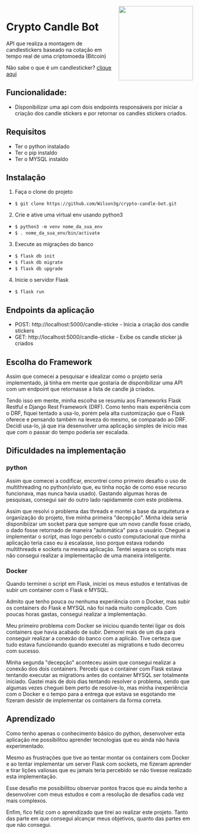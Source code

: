 <img src="https://encrypted-tbn0.gstatic.com/images?q=tbn:ANd9GcSlLjKAYawACyVgXdIrXdXeRfZMW702_yMhLSYulimqJkIyhvqdrh44cP1c2PIDbaS1NkM&usqp=CAU" align="right" width="200"/>

# Crypto Candle Bot
API que realiza a montagem de candlestickers baseado na cotação em tempo real de uma criptomoeda (Bitcoin)

Não sabe o que é um candlesticker? <a href="https://pt.wikipedia.org/wiki/Candlestick">clique aqui</a>

## Funcionalidade:
- Disponibilizar uma api com dois endpoints responsáveis por iniciar a criação dos candle stickers e por retornar os candles stickers criados.<br>

## Requisitos

- Ter o python instalado <br>
- Ter o pip instaldo <br>
- Ter o MYSQL instaldo <br>

## Instalação

1) Faça o clone do projeto<br>
- ```$ git clone https://github.com/Wilson3g/crypto-candle-bot.git```<br>

2) Crie e ative uma virtual env usando python3<br>
- ```$ python3 -m venv nome_da_sua_env```<br>
- ```$ . nome_da_sua_env/bin/activate```<br>

3) Execute as migrações do banco<br>
- ```$ flask db init```<br>
- ```$ flask db migrate```<br>
- ```$ flask db upgrade```<br>

4) Inicie o servidor Flask
- ```$ flask run```<br>


## Endpoints da aplicação
- POST: http://localhost:5000/candle-sticke - Inicia a criação dos candle stickers
- GET: http://localhost:5000/candle-sticke - Exibe os candle sticker já criados

## Escolha do Framework
Assim que comecei a pesquisar e idealizar como o projeto seria implementado, já tinha em mente que gostaria de disponibilizar uma API com um endpoint que retornasse a lista de candle já criados.

Tendo isso em mente, minha escolha se resumiu aos Frameworks Flask Restful e Django Rest Framework (DRF). Como tenho mais experiência com o DRF, fiquei tentado a usa-lo, porém pela alta customização que o Flask oferece e pensando também na leveza do mesmo, se comparado ao DRF. Decidi usa-lo, já que iria desenvolver uma aplicação simples de início mas que com o passar do tempo poderia ser escalada.

## Dificuldades na implementação

### python

Assim que comecei a codificar, encontrei como primeiro desafio o uso de multithreading no python(visto que, eu tinha noção de como esse recurso funcionava, mas nunca havia usado). Gastando algumas horas de pesquisas, consegui sair do outro lado rapidamente com este problema.

Assim que resolvi o problema das threads e montei a base da arquitetura e organização do projeto, tive minha primeira "decepção". Minha ideia seria disponibiizar um socket para que sempre que um novo candle fosse criado, o dado fosse retornado de maneira "automática" para o usuário. Cheguei a implementar o script, mas logo percebi o custo computacional que minha aplicação teria caso eu á escalasse, isso porque estava rodando multithreads e sockets na mesma aplicação. Tentei separa os scripts mas não consegui realizar a implementação de uma maneira inteligente.

### Docker
Quando terminei o script em Flask, iniciei os meus estudos e tentativas de subir um container com o Flask e MYSQL.

Admito que tenho pouca ou nenhuma experiência com o Docker, mas subir os containers do Flask e MYSQL não foi nada muito complicado. Com poucas horas gastas, consegui realizar a implementação.

Meu primeiro problema com Docker se iniciou quando tentei ligar os dois containers que havia acabado de subir. Demorei mais de um dia para conseguir realizar a conexão do banco com a aplicão. Tive certeza que tudo estava funcionando quando executei as migrations e tudo decorreu com sucesso.

Minha segunda "decepção" aconteceu assim que consegui realizar a conexão dos dois containers. Percebi que o container com Flask estava tentando executar as migrations antes do container MYSQL ser totalmente iniciado. Gastei mais de dois dias tentando resolver o problema, sendo que algumas vezes cheguei bem perto de resolve-lo, mas minha inexperiência com o Docker e o tempo para a entrega que estava se esgotando me fizeram desistir de implementar os containers da forma correta.

## Aprendizado
Como tenho apenas o conhecimento básico do python, desenvolver esta aplicação me possíbilitou aprender tecnologias que eu ainda não havia experimentado. 

Mesmo as frustrações que tive ao tentar montar os containers com Docker e ao tentar implementar um server Flask com sockets, me fizeram aprender e tirar lições valiosas que eu jamais teria percebido se não tivesse realizado esta implementação. 

Esse desafio me possibilitou observar pontos fracos que eu ainda tenho a desenvolver com meus estudos e com a resolução de desafios cada vez mais complexos.

Enfim, fico feliz com o aprendizado que tirei ao realizar este projeto. Tanto das parte em que consegui alcançar meus objetivos, quanto das partes em que não consegui.